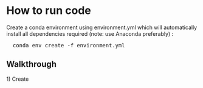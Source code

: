<h1> How to run code </h1>
Create a conda environment using environment.yml which will automatically install all dependencies required (note: use Anaconda preferably) :
<pre>
  conda env create -f environment.yml
</pre>
<h2>Walkthrough</h2>
1) Create 
